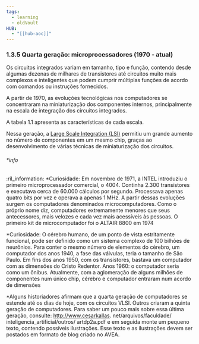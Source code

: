 ```yaml
---
tags:
  - learning
  - oldVoult
HUB:
  - "[[hub-aoc]]"
---
```

### 1.3.5 Quarta geração: microprocessadores (1970 - atual)

Os circuitos integrados variam em tamanho, tipo e função, contendo desde algumas dezenas de milhares de transistores até circuitos muito mais complexos e inteligentes que podem cumprir múltiplas funções de acordo com comandos ou instruções fornecidos.

A partir de 1970, as evoluções tecnológicas nos computadores se concentraram na miniaturização dos componentes internos, principalmente na escala de integração dos circuitos integrados. 

A tabela 1.1 apresenta as características de cada escala.



Nessa geração, a [Large Scale Integration (LSI)](https://pt.wikipedia.org/wiki/Large_Scale_Integration) permitiu um grande aumento no número de componentes em um mesmo chip, graças ao desenvolvimento de várias técnicas de miniaturização dos circuitos.


###### *info
:ril_information:
*Curiosidade: Em novembro de 1971, a INTEL introduziu o primeiro microprocessador comercial, o 4004. Continha 2.300 transistores e executava cerca de 60.000 cálculos por segundo. Processava apenas quatro bits por vez e operava a apenas 1 MHz. A partir dessas evoluções surgem os computadores denominados microcomputadores. Como o próprio nome diz, computadores extremamente menores que seus antecessores, mais velozes e cada vez mais acessíveis às pessoas. O primeiro kit de microcomputador foi o ALTAIR 8800 em 1974

*Curiosidade: O cérebro humano, de um ponto de vista estritamente funcional, pode ser definido como um sistema complexo de 100 bilhões de neurônios. Para conter o mesmo número de elementos do cérebro, um computador dos anos 1940, a fase das válvulas, teria o tamanho de São Paulo. Em fins dos anos 1950, com os transistores, bastava um computador com as dimensões do Cristo Redentor. Anos 1960: o computador seria como um ônibus. Atualmente, com a aglomeração de alguns milhões de componentes num único chip, cérebro e computador entraram num acordo de dimensões

*Alguns historiadores afirmam que a quarta geração de computadores se estende até os dias de hoje, com os circuitos VLSI. Outros criaram a quinta geração de computadores. Para saber um pouco mais sobre essa última geração, consulte: http://www.cesarkallas. net/arquivos/faculdade/ inteligencia_artificial/outros/ artdp2a.pdf e em seguida monte um pequeno texto, contendo possíveis ilustrações. Esse texto e as ilustrações devem ser postados em formato de blog criado no AVEA.